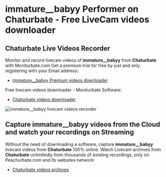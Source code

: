 # immature__babyy Performer on Chaturbate - Free LiveCam videos downloader

## Chaturbate Live Videos Recorder

Monitor and record livecam videos of **immature__babyy** from **Chaturbate** with Moniturbate.com
Get a premium trial for free by just and only registering with your Email address:
* [immature__babyy Premium videos downloader](https://moniturbate.com/request-demo-licence-key.html)

Free livecam videos downloader - Moniturbate Software:
* [Chaturbate videos downloader](https://moniturbate.com/moniturbate-download-software.html)

![immature__babyy livecam videos recorder](https://peachurnet.com/templates/moniturbate-software.png)


## Capture immature__babyy videos from the Cloud and watch your recordings on Streaming

Without the need of downloading a software, capture **immature__babyy** livecam videos from **Chaturbate** 100% online.
Watch Livecam archives from **Chaturbate** unlimitedly from thousands of existing recordings, only on Peachurbate.com and its websites network:
* [Chaturbate videos archives](https://peachurnet.com/)